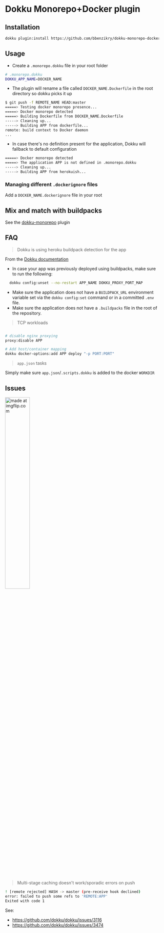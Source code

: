 # Dokku Monorepo+Docker plugin

## Installation

```sh
dokku plugin:install https://github.com/bbenzikry/dokku-monorepo-dockerfile
```

## Usage

- Create a `.monorepo.dokku` file in your root folder

```sh
# .monorepo.dokku
DOKKU_APP_NAME=DOCKER_NAME
```

- The plugin will rename a file called `DOCKER_NAME.Dockerfile` in the root directory so dokku picks it up

```sh
$ git push -f REMOTE_NAME HEAD:master
=====> Testing docker monorepo presence...
=====> Docker monorepo detected
=====> Building Dockerfile from DOCKER_NAME.Dockerfile
-----> Cleaning up...
-----> Building APP from dockerfile...
remote: build context to Docker daemon
...
```

- In case there's no definition present for the application, Dokku will fallback to default configuration

```sh
=====> Docker monorepo detected
=====> The application APP is not defined in .monorepo.dokku
-----> Cleaning up...
-----> Building APP from herokuish...
```

### Managing different `.dockerignore` files

Add a `DOCKER_NAME.dockerignore` file in your root

## Mix and match with buildpacks

See the [dokku-monorepo](https://github.com/notpushkin/dokku-monorepo) plugin

## FAQ

> Dokku is using heroku buildpack detection for the app

From the [Dokku documentation](https://github.com/dokku/dokku/blob/master/docs/deployment/methods/dockerfiles.md)

- In case your app was previously deployed using buildpacks, make sure to run the following:

```sh
  dokku config:unset --no-restart APP_NAME DOKKU_PROXY_PORT_MAP
```

- Make sure the application does not have a `BUILDPACK_URL` environment variable set via the `dokku config:set` command or in a committed `.env` file.
- Make sure the application does not have a `.buildpacks` file in the root of the repository.

> TCP workloads

```sh

# disable nginx proxying
proxy:disable APP

# Add host/container mapping
dokku docker-options:add APP deploy "-p PORT:PORT"
```

> `app.json` tasks

Simply make sure `app.json`/`.scripts.dokku` is added to the docker `WORKDIR`

## Issues

<img src="https://i.imgflip.com/2zjvnu.jpg" width="40%" height="40%" title="made at imgflip.com"/></a>

> Multi-stage caching doesn't work/sporadic errors on push

```sh
! [remote rejected] HASH -> master (pre-receive hook declined)
error: failed to push some refs to 'REMOTE:APP'
Exited with code 1
```

See:

- https://github.com/dokku/dokku/issues/3116
- https://github.com/dokku/dokku/issues/3474
